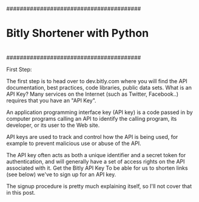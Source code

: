 ########################################
#                                      #
#      Bitly Shortener with Python     #
#                                      #
########################################


First Step:

The first step is to head over to dev.bitly.com where you will find the API
documentation, best practices, code libraries, public data sets. 
What is an API Key?
Many services on the Internet (such as Twitter, Facebook..) requires that you
have an "API Key".  

An application programming interface key (API key) is a code passed in by
computer programs calling an API to identify the calling program, its developer,
or its user to the Web site. 

API keys are used to track and control how the API is being used, for example
to prevent malicious use or abuse of the API. 

The API key often acts as both a unique identifier and a secret token for
authentication, and will generally have a set of access rights on the API
associated with it.
Get the Bitly API Key
To be able for us to shorten links (see below) we've to sign up for an API key. 

The signup procedure is pretty much explaining itself, so I'll not cover
that in this post.

